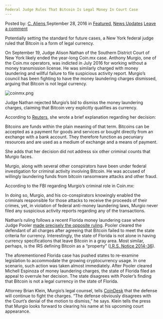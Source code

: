 ```yaml
---
Federal Judge Rules That Bitcoin Is Legal Money In Court Case
---
```

<article class="post-listing post-15567 post type-post status-publish format-standard has-post-thumbnail hentry category-deepdot-news category-news-updates tag-bitcoin tag-case tag-court tag-federal tag-judge tag-legal tag-money tag-rules">
    <div class="post-inner">
        <span>Posted by: <a href="https://www.deepdotweb.com/author/caliens/" title="">C. Aliens </a></span>
    <span>September 28, 2016</span>
    <span>in <a href="https://www.deepdotweb.com/category/deepdot-news/" rel="category tag">Featured</a>, <a href="https://www.deepdotweb.com/category/news-updates/" rel="category tag">News Updates</a></span>
    <span><a href="https://www.deepdotweb.com/2016/09/28/federal-judge-rules-bitcoin-legal-money-court-case/#respond">Leave a comment</a></span>
    </p>
    <div class="clear"></div>
    <div class="entry">
    <p>Potentially setting the standard for future cases, a New York federal judge ruled that Bitcoin is a form of legal currency.</p>
    <p>On September 19, Judge Alison Nathan of the Southern District Court of New York likely ended the year-long Coin.mx case. Anthony Murgio, one of the Coin.mx operators, was indicted in July 2016 for working without a money transmission license. He was similarly charged with money laundering and willful failure to file suspicious activity report. Murgio’s council has been fighting to have the money laundering charges dismissed, arguing that Bitcoin is not legal currency.</p>
    <p><img class="wp-image-15577 aligncenter" src="https://www.deepdotweb.com/wp-content/uploads/2016/09/coinmx-png.png" alt="coinmx.png" srcset="https://www.deepdotweb.com/wp-content/uploads/2016/09/coinmx-png.png 600w, https://www.deepdotweb.com/wp-content/uploads/2016/09/coinmx-png-300x115.png 300w" sizes="(max-width: 600px) 100vw, 600px" /></p>
    <p>Judge Nathan rejected Murgio’s bid to dismiss the money laundering charges, claiming that Bitcoin very explicitly qualifies as currency.</p>
    <p>According to <a href="http://www.reuters.com/article/us-jpmorgan-cyber-bitcoin-idUSKCN11P2DE">Reuters</a>, she wrote a brief explanation regarding her decision:</p>
    <p>Bitcoins are funds within the plain meaning of that term. Bitcoins can be accepted as a payment for goods and services or bought directly from an exchange with a bank account. They therefore function as pecuniary resources and are used as a medium of exchange and a means of payment.</p>
    <p>She adds that her decision did not address six other criminal counts that Murgio faces.</p>
    <p>Murgio, along with several other conspirators have been under federal investigation for criminal activity involving Bitcoin. He was accused of willingly laundering funds from bitcoin ransomware attacks and other fraud.</p>
    <p>According to the FBI regarding Murgio’s criminal role in Coin.mx:</p>
    <p>In doing so, Murgio, and his co-conspirators knowingly enabled the criminals responsible for those attacks to receive the proceeds of their crimes, yet, in violation of federal anti-money laundering laws, Murgio never filed any suspicious activity reports regarding any of the transactions.</p>
    <p>Nathan’s ruling follows a recent Florida money laundering case where Judge Pooler <a href="https://www.deepdotweb.com/2016/09/01/state-florida-appeals-dismissal-money-laundering-bitcoin-seller/">made precisely the opposite ruling</a>. Pooler cleared the defendant of all charges after agreeing that Bitcoin failed to meet the state criteria for currency. Interestingly, the state of Florida is not alone in having currency specifications that leave Bitcoin in a gray area. Most similar, perhaps, is the IRS defining Bitcoin as a “property” (<a href="https://www.irs.gov/uac/newsroom/irs-virtual-currency-guidance">I.R.S. Notice 2014-36</a>).</p>
    <p>The aforementioned Florida case has pushed states to re-examine legislation to accommodate the growing cryptocurrency usage. In one scenario, such action was taken almost immediately. After Pooler cleared Michell Espinoza of money laundering charges, the state of Florida filed an appeal to overrule her decision. The state disagrees with Pooler’s finding that Bitcoin is not a legal currency in the state of Florida.</p>
    <p>Attorney Brian Klein, Murgio’s legal counsel, tells <a href="http://www.coindesk.com/us-judge-bitcoin-money-coin-mx/">CoinDesk</a> that the defense will continue to fight the charges. &#8220;The defense obviously disagrees with the Court’s denial of the motion to dismiss,” he says. Klein tells the press that Murgio looks forward to clearing his name at his upcoming court appearance.</p>
    </div>
    <span style="display:none"><a href="https://www.deepdotweb.com/tag/bitcoin/" rel="tag">bitcoin</a> <a href="https://www.deepdotweb.com/tag/case/" rel="tag">case</a> <a href="https://www.deepdotweb.com/tag/court/" rel="tag">court</a> <a href="https://www.deepdotweb.com/tag/federal/" rel="tag">federal</a> <a href="https://www.deepdotweb.com/tag/judge/" rel="tag">judge</a> <a href="https://www.deepdotweb.com/tag/legal/" rel="tag">legal</a> <a href="https://www.deepdotweb.com/tag/money/" rel="tag">money</a> <a href="https://www.deepdotweb.com/tag/rules/" rel="tag">rules</a></span> <span style="display:none" class="updated">2016-09-28</span>
    <div style="display:none" class="vcard author" itemprop="author" itemscope itemtype="http://schema.org/Person"><strong class="fn" itemprop="name"><a href="https://www.deepdotweb.com/author/caliens/" title="Posts by C. Aliens" rel="author">C. Aliens</a></strong></div>
    </div>
</article>

